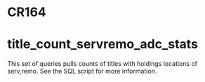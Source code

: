 # CR164
# title_count_servremo_adc_stats

This set of queries pulls counts of titles with holdings locations of serv,remo. See the SQL script for more information.
